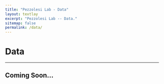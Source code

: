 ```yaml
---
title: "Pezzolesi Lab - Data"
layout: textlay
excerpt: "Pezzolesi Lab -- Data."
sitemap: false
permalink: /data/
---
```


# Data

---

## Coming Soon...
